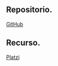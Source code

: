 ## Repositorio.
[GitHub](https://github.com/sara-34/pensamiento-logico-platzi)

## Recurso.
[Platzi](https://platzi.com/cursos/pensamiento-logico-estructuras/)